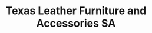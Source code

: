 ---
title: "Texas Leather Furniture and Accessories SA"
url: /san-antonio/texas-leather-furniture-and-accessories-sa/
shop: Möbel
---